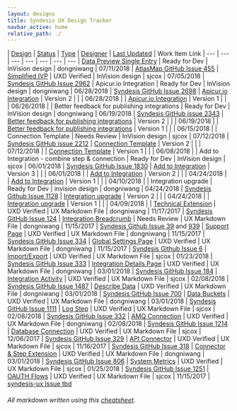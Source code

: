 ```yaml
---
layout: designs
title: Syndesis UX Design Tracker
navbar_active: home
relative_path: ./
---
```


| <a href="javascript:SortTable(0);" id="designTableTitle" class="sort">Design</a> | <a href="javascript:SortTable(1);" id="designTableStatus" class="sort">Status<a/> | <a href="javascript:SortTable(1);" id="designTableType" class="sort">Type</a> | <a href="javascript:SortTable(3);" id="designTableDesigner" class="sort">Designer</a> | <a href="javascript:SortTable(4, 'D', 'mdy');" id="designTableUpdate" class="sort">Last Updated</a> | <span id="designTableWILinks">Work Item Link</span>
| --- | --- | --- | --- | --- | --- | ---
| <a href="https://redhat.invisionapp.com/share/MAMPCU2CNFR">Data Preview Single Entry</a> | Ready for Dev | InVision design | dongniwang | 07/11/2018 | [AtlasMap GitHub Issue 455](https://github.com/atlasmap/atlasmap/issues/455)
| <a href="https://redhat.invisionapp.com/share/Z7MM774PR8D">Simplified IVP</a> | UXD Verified | InVision design | sjcox | 07/05/2018 | [Syndesis GitHub Issue 2962](https://github.com/syndesisio/syndesis/issues/2962)
| Apicur.io Integration | Ready for Dev | InVision design | dongniwang | 06/28/2018 | [Syndesis GitHub Issue 2698](https://github.com/syndesisio/syndesis/issues/2698)
| <a href="https://redhat.invisionapp.com/share/2EM4HUZD4MA">Apicur.io Integration</a> | Version 2 | | | 06/28/2018 | 
| <a href="https://redhat.invisionapp.com/share/UJLWDYZZGCE">Apicur.io Integration</a> | Version 1 | | | 06/26/2018 | 
| Better feedback for publishing integrations | Ready for Dev | InVision design | dongniwang | 06/19/2018 | [Syndesis GitHub issue 2343](https://github.com/syndesisio/syndesis/issues/2343)
| [Better feedback for publishing integrations](https://redhat.invisionapp.com/share/7ZLWFLLTRQC) | Version 2 | | | 06/19/2018 |
| [Better feedback for publishing integrations](https://redhat.invisionapp.com/share/BUL3FETVXDN) | Version 1 | | | 06/15/2018 |
| Connection Template | Needs Review | InVision design | sjcox | 07/12/2018 | [Syndesis GitHub issue 2212](https://github.com/syndesisio/syndesis/issues/2212)
| [Connection Template](https://redhat.invisionapp.com/share/NKMXKRVJG93) | Version 2 | | | 07/12/2018 | 
| [Connection Template](https://redhat.invisionapp.com/share/BGKJY9XCA6H) | Version 1 | | | 06/08/2018 | 
| Add to Integration - combine step & connection | Ready for Dev | InVision design | sjcox | 06/01/2018 | [Syndesis GitHub Issue 1830](https://github.com/syndesisio/syndesis/issues/1830)
| <a href="https://redhat.invisionapp.com/share/X6K0SKUWZFG">Add to Integration</a> | Version 3 | | | 06/01/2018 |
| <a href="https://redhat.invisionapp.com/share/PWH14PWMCXE">Add to Integration</a> | Version 2 | | | 04/24/2018 |
| <a href="https://redhat.invisionapp.com/share/EWGS7DL3D68">Add to Integration</a> | Version 1 | | | 04/10/2018 |
| Integration upgrade | Ready for Dev | invision design | dongniwang | 04/24/2018 | [Syndesis Github Issue 1128](https://github.com/syndesisio/syndesis/issues/1128)
| <a href="https://redhat.invisionapp.com/share/TMHF3EF9P3H">Integration upgrade</a> | Version 2 | | | 04/24/2018 |
| <a href="https://redhat.invisionapp.com/share/cqgr6xbvf2b#/screens">Integration upgrade</a> | Version 1 | | | 04/09/2018 |
| <a href="https://github.com/syndesisio/syndesis/blob/master/ux/designs/technical_extensions/tech_ext.md">Technical Extension</a> | UXD Verified | UX Markdown File | dongniwang | 11/17/2017 | [Syndesis GitHub Issue 124](https://github.com/syndesisio/syndesis-project/issues/124)
| <a href="https://github.com/syndesisio/syndesis/blob/master/ux/designs/navigation/navigation_breadcrumb_integration.md">Integration Breadcrumb</a> | Needs Review | UX Markdown File | dongniwang | 11/15/2017 | [Syndesis Github Issue 39](https://github.com/syndesisio/syndesis-ux/issues/39) and [939](https://github.com/syndesisio/syndesis-ui/issues/939)
| <a href="https://github.com/syndesisio/syndesis/blob/master/ux/designs/support-page/support-page.md">Support Page</a> | UXD Verified | UX Markdown File | dongniwang | 11/15/2017 | [Syndesis GitHub Issue 334](https://github.com/syndesisio/syndesis/issues/334)
| <a href="https://github.com/syndesisio/syndesis/blob/master/ux/designs/global-settings-page/global_settings_page_overview.md">Global Settings Page</a> | UXD Verified | UX Markdown File | dongniwang | 11/15/2017 | [Syndesis Github Issue 6](https://github.com/syndesisio/syndesis-ux/issues/6)
| <a href="https://github.com/syndesisio/syndesis/blob/master/ux/designs/importexport/importexport.md">Import/Export</a> | UXD Verified | UX Markdown File | sjcox | 01/23/2018 | [Syndesis GitHub Issue 333](https://github.com/syndesisio/syndesis/issues/333)
| <a href="https://github.com/syndesisio/syndesis/blob/master/ux/designs/integration_details/integration_details_page.md">Integration Details Page</a> | UXD Verified | UX Markdown File | dongniwang | 03/01/2018 | [Syndesis GitHub Issue 184](https://github.com/syndesisio/syndesis/issues/184)
| <a href="https://github.com/syndesisio/syndesis/blob/master/ux/designs/integrationactivity/integrationactivity.md">Integration Activity</a> | UXD Verified | UX Markdown File | sjcox | 02/08/2018 | [Syndesis GitHub Issue 1487](https://github.com/syndesisio/syndesis/issues/1487)
| <a href="https://github.com/syndesisio/syndesis/blob/master/ux/designs/describe-data/describe-data.md">Describe Data</a> | UXD Verified | UX Markdown File | dongniwang | 03/01/2018 | [Syndesis GitHub Issue 700](https://github.com/syndesisio/syndesis/issues/700)
| <a href="https://github.com/syndesisio/syndesis/blob/master/ux/designs/data-buckets/data-buckets.md">Data Buckets</a> | UXD Verified | UX Markdown File | dongniwang | 03/01/2018 | [Syndesis GitHub Issue 1111](https://github.com/syndesisio/syndesis/issues/1111)
| <a href="https://github.com/syndesisio/syndesis/blob/master/ux/designs/logstep/logstep.md">Log Step</a> | UXD Verified | UX Markdown File | sjcox | 02/08/2018 | [Syndesis GitHub Issue 332](https://github.com/syndesisio/syndesis/issues/332)
| <a href="https://github.com/syndesisio/syndesis/blob/master/ux/designs/amq/amq.md">AMQ Connection</a> | UXD Verified | UX Markdown File | dongniwang | 02/08/2018 | [Syndesis GitHub Issue 1214](https://github.com/syndesisio/syndesis/issues/1214)
| <a href="https://github.com/syndesisio/syndesis/blob/master/ux/designs/databaseconnection/databaseconnection.md">Database Connection</a> | UXD Verified | UX Markdown File | sjcox | 12/06/2017 | [Syndesis GitHub Issue 329](https://github.com/syndesisio/syndesis/issues/329)
| <a href="https://github.com/syndesisio/syndesis/blob/master/ux/designs/apiconnector/apiconnector.md">API Connector</a> | UXD Verified | UX Markdown File | sjcox | 11/16/2017 | [Syndesis GitHub Issue 318](https://github.com/syndesisio/syndesis/issues/318)
| <a href="https://github.com/syndesisio/syndesis/blob/master/ux/designs/connector-step-extensions/connector-step-ext.md">Connector & Step Extension</a> | UXD Verified | UX Markdown File | dongniwang | 03/01/2018 | [Syndesis GitHub Issue 806](https://github.com/syndesisio/syndesis/issues/806)
| <a href="https://github.com/syndesisio/syndesis/blob/master/ux/designs/monitormetrics/monitormetrics.md">System Metrics</a> | UXD Verified | UX Markdown File | sjcox | 01/25/2018 | [Syndesis GitHub Issue 1251](https://github.com/syndesisio/syndesis/issues/1251)
| <a href="https://github.com/syndesisio/syndesis/blob/master/ux/designs/oauth/oauth.md">OAUTH Flows</a> | UXD Verified | UX Markdown File | sjcox | 11/15/2017 | [syndesis-ux Issue tbd](#)

###### All markdown written using this [cheatsheet](https://github.com/adam-p/markdown-here/wiki/Markdown-Cheatsheet).
